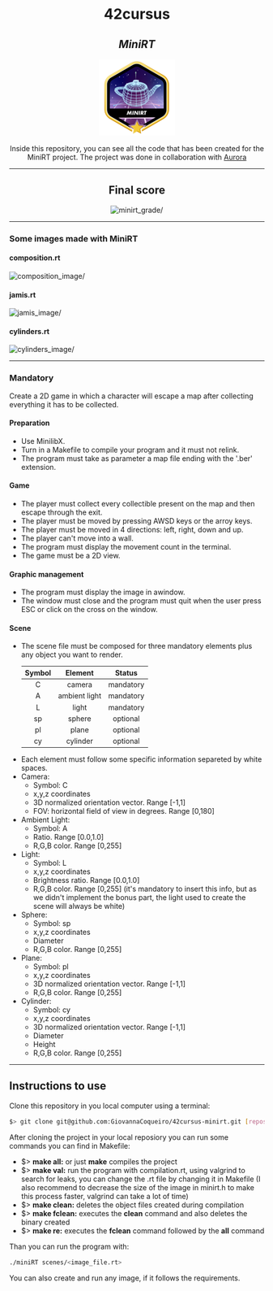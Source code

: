 <h1 align=center>
	<b>42cursus</b>
</h1>

<div align=center>
	<h2>
		<i>MiniRT</i>
	</h2>
	<img src="https://github.com/GiovannaCoqueiro/GiovannaCoqueiro/blob/main/badges/minirtm.png" alt=minirt_badge/>
	<p align=center>
    		Inside this repository, you can see all the code that has been created for the MiniRT project. The project was done in collaboration with <a href="https://github.com/ada-cruz">Aurora</a>
	</p>
</div>

---

<div align=center>
	<h2>
		Final score
	</h2>
	<img src="https://github.com/GiovannaCoqueiro/42cursus-minirt/assets/115947494/505cd54e-acdc-4f41-8897-be41d92e94df" alt=minirt_grade/>
</div>

---

<div align=left>
	<h3>
		Some images made with MiniRT
	</h3>
	<h4>
		composition.rt
	</h4>
	<img src="https://github.com/GiovannaCoqueiro/42cursus-minirt/assets/115947494/150f381f-33a2-4f34-8350-f1fd0547b7e0" alt=composition_image/>
	<h4>
		jamis.rt
	</h4>
	<img src="https://github.com/GiovannaCoqueiro/42cursus-minirt/assets/115947494/a611604b-b9c5-4ae0-bffd-8b80010cd2ad" alt=jamis_image/>
 	<h4>
		cylinders.rt
	</h4>
	<img src="https://github.com/GiovannaCoqueiro/42cursus-minirt/assets/115947494/a9376e43-832d-4cd5-8618-b6faf80c926b" alt=cylinders_image/>
</div>

---

<h3 align=left>
    Mandatory
</h3>
<p>
  Create a 2D game in which a character will escape a map after collecting everything it has to be collected.
</p>

<h4 align=left>
  Preparation
</h4>
<ul>
  <li>Use MinilibX.</li>
  <li>Turn in a Makefile to compile your program and it must not relink.</li>
  <li>The program must take as parameter a map file ending with the '.ber' extension.</li>
</ul>

<h4 align=left>
  Game
</h4>
<ul>
  <li>The player must collect every collectible present on the map and then escape through the exit.</li>
  <li>The player must be moved by pressing AWSD keys or the arroy keys.</li>
  <li>The player must be moved in 4 directions: left, right, down and up.</li>
  <li>The player can't move into a wall.</li>
  <li>The program must display the movement count in the terminal.</li>
  <li>The game must be a 2D view.</li>
</ul>

<h4 align=left>
  Graphic management
</h4>
<ul>
  <li>The program must display the image in  awindow.</li>
  <li>The window must close and the program must quit when the user press ESC or click on the cross on the window.</li>
</ul>

<h4 align=left>
  Scene
</h4>
<ul>
  <li>The scene file must be composed for three mandatory elements plus any object you want to render.</li>

  | Symbol | Element | Status |
  | :---: | :---: | :---: |
  | C | camera | mandatory |
  | A | ambient light | mandatory |
  | L | light | mandatory |
  | sp | sphere | optional |
  | pl | plane | optional |
  | cy | cylinder | optional |

  <li>Each element must follow some specific information separeted by white spaces.</li>
  <li>Camera:
	<ul>
		<li>Symbol: C</li>
	  	<li>x,y,z coordinates</li>
	  	<li>3D normalized orientation vector. Range [-1,1]</li>
	  	<li>FOV: horizontal field of view in degrees. Range [0,180]</li>
	</ul>
  </li>
  <li>Ambient Light:
	<ul>
		<li>Symbol: A</li>
	  	<li>Ratio. Range [0.0,1.0]</li>
		<li>R,G,B color. Range [0,255]</li>
	</ul>
  </li>
  <li>Light:
	<ul>
		<li>Symbol: L</li>
		<li>x,y,z coordinates</li>
	  	<li>Brightness ratio. Range [0.0,1.0]</li>
		<li>R,G,B color. Range [0,255] (it's mandatory to insert this info, but as we didn't implement the bonus part, the light used to create the scene will always be white)</li>
	</ul>
  </li>
  <li>Sphere:
	<ul>
		<li>Symbol: sp</li>
		<li>x,y,z coordinates</li>
	  	<li>Diameter</li>
		<li>R,G,B color. Range [0,255]</li>
	</ul>
  </li>
  <li>Plane:
	<ul>
		<li>Symbol: pl</li>
		<li>x,y,z coordinates</li>
	  	<li>3D normalized orientation vector. Range [-1,1]</li>
		<li>R,G,B color. Range [0,255]</li>
	</ul>
  </li>
  <li>Cylinder:
	<ul>
		<li>Symbol: cy</li>
		<li>x,y,z coordinates</li>
	  	<li>3D normalized orientation vector. Range [-1,1]</li>
		<li>Diameter</li>
		<li>Height</li>
		<li>R,G,B color. Range [0,255]</li>
	</ul>
  </li>
</ul>

---

<h2>
    Instructions to use
</h2>
Clone this repository in you local computer using a terminal:

```sh
$> git clone git@github.com:GiovannaCoqueiro/42cursus-minirt.git [repository_local]
```
		
After cloning the project in your local reposiory you can run some commands you can find in Makefile:
<ul>
	<li>$> <b>make all:</b> or just <b>make</b> compiles the project</li>
	<li>$> <b>make val:</b> run the program with compilation.rt, using valgrind to search for leaks, you can change the .rt file by changing it in Makefile (I also recommend to decrease the size of the image in minirt.h to make this process faster, valgrind can take a lot of time)</li> 
	<li>$> <b>make clean:</b> deletes the object files created during compilation</li>
	<li>$> <b>make fclean:</b> executes the <b>clean</b> command and also deletes the binary created</li>
	<li>$> <b>make re:</b> executes the <b>fclean</b> command followed by the <b>all</b> command</li>
</ul>

Than you can run the program with:
```sh
./miniRT scenes/<image_file.rt>
```

You can also create and run any image, if it follows the requirements.
